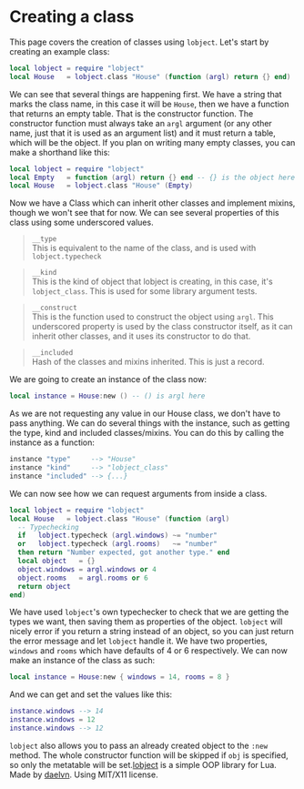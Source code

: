 # Creating a class
This page covers the creation of classes using `lobject`.
Let's start by creating an example class:
```lua
local lobject = require "lobject"
local House   = lobject.class "House" (function (argl) return {} end)
```
We can see that several things are happening first. We have a string that marks the class name, in this case it will be `House`, then we have a function that returns an empty table. That is the constructor function.
The constructor function must always take an `argl` argument (or any other name, just that it is used as an argument list) and it must return a table, which will be the object. If you plan on writing many empty classes, you can make a shorthand like this:
```lua
local lobject = require "lobject"
local Empty   = function (argl) return {} end -- {} is the object here
local House   = lobject.class "House" (Empty)
```
Now we have a Class which can inherit other classes and implement mixins, though we won't see that for now.
We can see several properties of this class using some underscored values.
>`__type`  
This is equivalent to the name of the class, and is used with `lobject.typecheck`

>`__kind`  
This is the kind of object that lobject is creating, in this case, it's `lobject_class`. This is used for some library argument tests.

>`__construct`  
This is the function used to construct the object using `argl`. This underscored property is used by the class constructor itself, as it can inherit other classes, and it uses its constructor to do that.

>`__included`  
Hash of the classes and mixins inherited. This is just a record.


We are going to create an instance of the class now:
```lua
local instance = House:new () -- () is argl here
```
As we are not requesting any value in our House class, we don't have to pass anything. We can do several things with the instance, such as getting the type, kind and included classes/mixins. You can do this by calling the instance as a function:
```lua
instance "type"     --> "House"
instance "kind"     --> "lobject_class"
instance "included" --> {...}
```

We can now see how we can request arguments from inside a class.
```lua
local lobject = require "lobject"
local House   = lobject.class "House" (function (argl)
  -- Typechecking
  if   lobject.typecheck (argl.windows) ~= "number"
  or   lobject.typecheck (argl.rooms)   ~= "number"
  then return "Number expected, got another type." end
  local object   = {}
  object.windows = argl.windows or 4
  object.rooms   = argl.rooms or 6
  return object
end)
```
We have used `lobject`'s own typechecker to check that we are getting the types we want, then saving them as properties of the object. `lobject` will nicely error if you return a string instead of an object, so you can just return the error message and let `lobject` handle it. We have two properties, `windows` and `rooms` which have defaults of 4 or 6 respectively. We can now make an instance of the class as such:
```lua
local instance = House:new { windows = 14, rooms = 8 }
```
And we can get and set the values like this:
```lua
instance.windows --> 14
instance.windows = 12
instance.windows --> 12
```
`lobject` also allows you to pass an already created object to the `:new` method. The whole constructor function will be skipped if `obj` is specified, so only the metatable will be set.[lobject](http://me.daelvn.ga/lobject) is a simple OOP library for Lua.
Made by [daelvn](http://me.daelvn.ga).
Using MIT/X11 license.